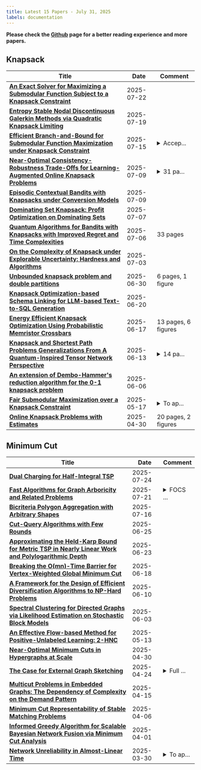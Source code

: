 ```yaml
---
title: Latest 15 Papers - July 31, 2025
labels: documentation
---
```

**Please check the [Github](https://github.com/zezhishao/MTS_Daily_ArXiv) page for a better reading experience and more papers.**

## Knapsack
| **Title** | **Date** | **Comment** |
| --- | --- | --- |
| **[An Exact Solver for Maximizing a Submodular Function Subject to a Knapsack Constraint](http://arxiv.org/abs/2507.16149v1)** | 2025-07-22 |  |
| **[Entropy Stable Nodal Discontinuous Galerkin Methods via Quadratic Knapsack Limiting](http://arxiv.org/abs/2507.14488v1)** | 2025-07-19 |  |
| **[Efficient Branch-and-Bound for Submodular Function Maximization under Knapsack Constraint](http://arxiv.org/abs/2507.11107v1)** | 2025-07-15 | <details><summary>Accep...</summary><p>Accepted to ECAI 2025</p></details> |
| **[Near-Optimal Consistency-Robustness Trade-Offs for Learning-Augmented Online Knapsack Problems](http://arxiv.org/abs/2406.18752v2)** | 2025-07-09 | <details><summary>31 pa...</summary><p>31 pages, 16 figures, Accepted at ICML 2025</p></details> |
| **[Episodic Contextual Bandits with Knapsacks under Conversion Models](http://arxiv.org/abs/2507.06859v1)** | 2025-07-09 |  |
| **[Dominating Set Knapsack: Profit Optimization on Dominating Sets](http://arxiv.org/abs/2506.24032v2)** | 2025-07-07 |  |
| **[Quantum Algorithms for Bandits with Knapsacks with Improved Regret and Time Complexities](http://arxiv.org/abs/2507.04438v1)** | 2025-07-06 | 33 pages |
| **[On the Complexity of Knapsack under Explorable Uncertainty: Hardness and Algorithms](http://arxiv.org/abs/2507.02657v1)** | 2025-07-03 |  |
| **[Unbounded knapsack problem and double partitions](http://arxiv.org/abs/2506.23499v1)** | 2025-06-30 | 6 pages, 1 figure |
| **[Knapsack Optimization-based Schema Linking for LLM-based Text-to-SQL Generation](http://arxiv.org/abs/2502.12911v2)** | 2025-06-20 |  |
| **[Energy Efficient Knapsack Optimization Using Probabilistic Memristor Crossbars](http://arxiv.org/abs/2407.04332v2)** | 2025-06-17 | 13 pages, 6 figures |
| **[Knapsack and Shortest Path Problems Generalizations From A Quantum-Inspired Tensor Network Perspective](http://arxiv.org/abs/2506.11711v1)** | 2025-06-13 | <details><summary>14 pa...</summary><p>14 pages, 14 figures, extended version of the presented and published at the 1st International Conference on Quantum Software (IQSOFT)</p></details> |
| **[An extension of Dembo-Hammer's reduction algorithm for the 0-1 knapsack problem](http://arxiv.org/abs/2506.06138v1)** | 2025-06-06 |  |
| **[Fair Submodular Maximization over a Knapsack Constraint](http://arxiv.org/abs/2505.12126v1)** | 2025-05-17 | <details><summary>To ap...</summary><p>To appear in IJCAI 2025</p></details> |
| **[Online Knapsack Problems with Estimates](http://arxiv.org/abs/2504.21750v1)** | 2025-04-30 | 20 pages, 2 figures |

## Minimum Cut
| **Title** | **Date** | **Comment** |
| --- | --- | --- |
| **[Dual Charging for Half-Integral TSP](http://arxiv.org/abs/2507.17999v1)** | 2025-07-24 |  |
| **[Fast Algorithms for Graph Arboricity and Related Problems](http://arxiv.org/abs/2507.15598v1)** | 2025-07-21 | <details><summary>FOCS ...</summary><p>FOCS 2025. 25 pages, 3 figures</p></details> |
| **[Bicriteria Polygon Aggregation with Arbitrary Shapes](http://arxiv.org/abs/2507.11212v2)** | 2025-07-16 |  |
| **[Cut-Query Algorithms with Few Rounds](http://arxiv.org/abs/2506.20412v1)** | 2025-06-25 |  |
| **[Approximating the Held-Karp Bound for Metric TSP in Nearly Linear Work and Polylogarithmic Depth](http://arxiv.org/abs/2411.14745v2)** | 2025-06-23 |  |
| **[Breaking the O(mn)-Time Barrier for Vertex-Weighted Global Minimum Cut](http://arxiv.org/abs/2506.11926v2)** | 2025-06-18 |  |
| **[A Framework for the Design of Efficient Diversification Algorithms to NP-Hard Problems](http://arxiv.org/abs/2501.12261v4)** | 2025-06-10 |  |
| **[Spectral Clustering for Directed Graphs via Likelihood Estimation on Stochastic Block Models](http://arxiv.org/abs/2403.19516v2)** | 2025-06-03 |  |
| **[An Effective Flow-based Method for Positive-Unlabeled Learning: 2-HNC](http://arxiv.org/abs/2505.08212v1)** | 2025-05-13 |  |
| **[Near-Optimal Minimum Cuts in Hypergraphs at Scale](http://arxiv.org/abs/2504.19842v2)** | 2025-04-30 |  |
| **[The Case for External Graph Sketching](http://arxiv.org/abs/2504.17563v1)** | 2025-04-24 | <details><summary>Full ...</summary><p>Full version for paper to appear in ACDA proceedings</p></details> |
| **[Multicut Problems in Embedded Graphs: The Dependency of Complexity on the Demand Pattern](http://arxiv.org/abs/2312.11086v2)** | 2025-04-15 |  |
| **[Minimum Cut Representability of Stable Matching Problems](http://arxiv.org/abs/2504.04577v1)** | 2025-04-06 |  |
| **[Informed Greedy Algorithm for Scalable Bayesian Network Fusion via Minimum Cut Analysis](http://arxiv.org/abs/2504.00467v1)** | 2025-04-01 |  |
| **[Network Unreliability in Almost-Linear Time](http://arxiv.org/abs/2503.23526v1)** | 2025-03-30 | <details><summary>To ap...</summary><p>To appear in STOC 2025</p></details> |

